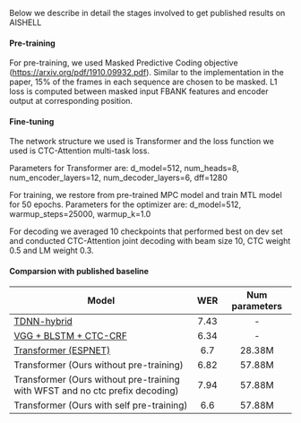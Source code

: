 Below we describe in detail the stages involved to get published results on AISHELL

#### Pre-training

For pre-training, we used Masked Predictive Coding objective (https://arxiv.org/pdf/1910.09932.pdf). Similar to the implementation in the paper, 15% of the frames in each sequence are chosen to be masked.
 L1 loss is computed between masked input FBANK features and encoder output at corresponding position.

#### Fine-tuning

The network structure we used is Transformer and the loss function we used is CTC-Attention multi-task loss.

Parameters for Transformer are: d_model=512, num_heads=8, num_encoder_layers=12, num_decoder_layers=6, dff=1280

For training, we restore from pre-trained MPC model and train MTL model for 50 epochs.
Parameters for the optimizer are: d_model=512, warmup_steps=25000, warmup_k=1.0

For decoding we averaged 10 checkpoints that performed best on dev set and conducted CTC-Attention joint decoding with beam size 10, CTC weight 0.5 and LM weight 0.3.

#### Comparsion with published baseline
Model|WER | Num parameters
-|:-:| :-: |
[TDNN-hybrid](https://www.danielpovey.com/files/2016_interspeech_mmi.pdf)|7.43 | -
[VGG + BLSTM + CTC-CRF](https://arxiv.org/pdf/1911.08747.pdf)|6.34 | -
[Transformer (ESPNET)](https://arxiv.org/abs/1909.06317)|6.7 | 28.38M
Transformer (Ours without pre-training) | 6.82 | 57.88M
Transformer (Ours without pre-training with WFST and no ctc prefix decoding) | 7.94 | 57.88M
Transformer (Ours with self pre-training) | 6.6 | 57.88M
